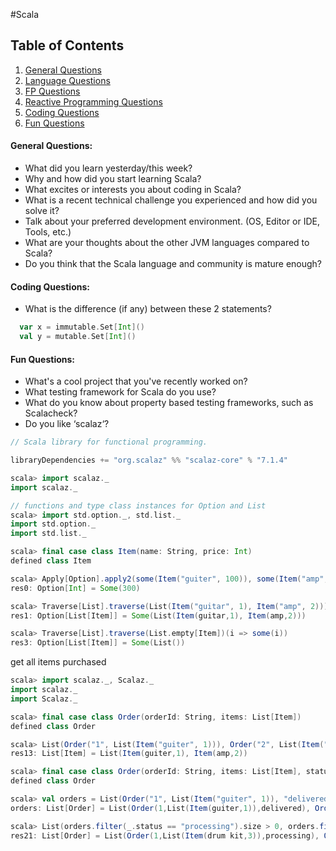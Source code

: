 #Scala 

## Table of Contents

  1. [General Questions](#general-questions)
  2. [Language Questions](https://github.com/prayagupd/learnyouascala.fm/blob/master/LanguageQN.md#language-questions)
  3. [FP Questions](https://github.com/prayagupd/learnyouascala.fm/blob/master/FP.md#functional-programming-questions)
  4. [Reactive Programming Questions](https://github.com/prayagupd/learnyouascala.fm/blob/master/Reactive.md#reactive-programming-questions)
  5. [Coding Questions](#coding-questions)
  6. [Fun Questions](#fun-questions)

#### General Questions:

* What did you learn yesterday/this week?
* Why and how did you start learning Scala?
* What excites or interests you about coding in Scala?
* What is a recent technical challenge you experienced and how did you solve it?
* Talk about your preferred development environment. (OS, Editor or IDE, Tools, etc.)
* What are your thoughts about the other JVM languages compared to Scala?
* Do you think that the Scala language and community is mature enough?

#### Coding Questions:

* What is the difference (if any) between these 2 statements? 

```scala
  var x = immutable.Set[Int]()
  val y = mutable.Set[Int]()
```

#### Fun Questions:

* What's a cool project that you've recently worked on?
* What testing framework for Scala do you use?
* What do you know about property based testing frameworks, such as Scalacheck?
* Do you like ‘scalaz‘?

```scala
// Scala library for functional programming.

libraryDependencies += "org.scalaz" %% "scalaz-core" % "7.1.4"

scala> import scalaz._
import scalaz._

// functions and type class instances for Option and List
scala> import std.option._, std.list._
import std.option._
import std.list._

scala> final case class Item(name: String, price: Int)
defined class Item

scala> Apply[Option].apply2(some(Item("guiter", 100)), some(Item("amp", 200)))((item1, item2) => item1.price + item2.price)
res0: Option[Int] = Some(300)
```

```scala
scala> Traverse[List].traverse(List(Item("guitar", 1), Item("amp", 2)))(i => some(i))
res1: Option[List[Item]] = Some(List(Item(guitar,1), Item(amp,2)))

scala> Traverse[List].traverse(List.empty[Item])(i => some(i))
res3: Option[List[Item]] = Some(List())
```

get all items purchased

```scala
scala> import scalaz._, Scalaz._
import scalaz._
import Scalaz._

scala> final case class Order(orderId: String, items: List[Item])
defined class Order

scala> List(Order("1", List(Item("guiter", 1))), Order("2", List(Item("amp", 2)))).map(_.items).join
res13: List[Item] = List(Item(guiter,1), Item(amp,2))
```

```scala
scala> final case class Order(orderId: String, items: List[Item], status: String)
defined class Order

scala> val orders = List(Order("1", List(Item("guiter", 1)), "delivered"), Order("2", List(Item("amp", 2)), "delivered"), Order("1", List(Item("drum kit", 3)), "processing"))
orders: List[Order] = List(Order(1,List(Item(guiter,1)),delivered), Order(2,List(Item(amp,2)),delivered), Order(1,List(Item(drum kit,3)),processing))

scala> List(orders.filter(_.status == "processing").size > 0, orders.filter(_.status == "processing").size > 0).ifM(orders.filter(_.status == "processing"), orders)
res21: List[Order] = List(Order(1,List(Item(drum kit,3)),processing), Order(1,List(Item(drum kit,3)),processing))
```
